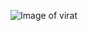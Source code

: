 ![Image of virat](https://www.insidesport.co/wp-content/uploads/2020/08/IPL-Season-12-1-1-696x464.jpg)
